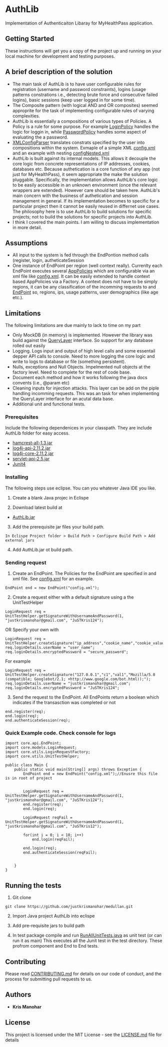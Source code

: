 # AuthLib

Implementation of Authenticaiton Libaray for MyHealthPass application.
## Getting Started

These instructions will get you a copy of the project up and running on your local machine for development and testing purposes.
## A brief description of the solution
* The main task of AuthLib is to have user configurable rules for registration (username and password constraints), logins (usage patterns constrations i.e., detecting brute force and consecutive failed logins), basic sessions (keep user logged in for some time).
* The Composite pattern (with logical AND and OR composites) seemed approprite for the task of implementing configurable rules of varying complexities. 
* AuthLib is essentially a compositions of various types of Policies. A Policy is a rule for some purpose. For example [LoginPolicy](https://github.com/justkrismanohar/medullan/blob/master/AuthLib/src/core/policy/login/LoginPolicy.java) handles the logic for loggin in, while [PasswordPolicy](https://github.com/justkrismanohar/medullan/blob/master/AuthLib/src/core/policy/password/PasswordPolicy.java) handles some aspect of evaluating the a password.
* [XMLConfigParser](https://github.com/justkrismanohar/medullan/blob/master/AuthLib/src/core/api/XMLConfigParser.java) translates constrats specified by the user into compositions within the system. Exmaple of a simple XML [config.xml](https://github.com/justkrismanohar/medullan/blob/master/AuthLib/config.xml) and an example with nesting [configNested.xml](https://github.com/justkrismanohar/medullan/blob/master/AuthLib/configNested.xml)
* AuthLib is built against its internal models. This allows it decouple the core logic from concrete representations of IP addresses, cookies, databases etc. Because authetication is a core function of any app (not just for MyHealthPass), it seem appropriate the make the solution pluggable. Specifically, the implementation allows AuthLib's core logic to be easily accessible in an unknown environment (once the relevant wrappers are extended). However care should be taken here. AuthLib's main concern with the business of authetication and session management in general. If its implementation becomes to specific for a particular project then it cannot be easily reused in differnet use cases. The philosophy here is to use AuthLib to build solutions for specific projects; not to build the solutions for specific projects into AuthLib.
* I think I covered the main points. I am willing to discuss implementation in more detail. 

## Assumptions
* All input to the system is fed through the EndPontion method calls (register, login, autheticateSession
* One instance of EndPoint per region (well context really). Currenlty each EndPoint executes several [AppPolicies](https://github.com/justkrismanohar/medullan/blob/master/AuthLib/src/core/api/AppPolicies.java) which are configurable via an xml file like [config.xml](https://github.com/justkrismanohar/medullan/blob/master/AuthLib/config.xml). It can be easily extended to handle context based AppPolicies via a Factory. A context does not have to be simply regions, it can be any classification of the incomming requests to and [EndPoint](https://github.com/justkrismanohar/medullan/blob/master/AuthLib/src/core/api/EndPoint.java) so, regions, ips, usage patterns, user demographics (like age etc.).

## Limitations
The following limitations are due mainly to lack to time on my part
* Only MockDB (in memory) is implemented. However the library was build against the [QueryLayer](https://github.com/justkrismanohar/medullan/blob/master/AuthLib/src/core/queries/QueryLayer.java) interface. So support for any database rolled out easily
* Logging. Logs input and output of high level calls and some essentail depper API calls to console. Need to more logging the core logic and write to logs to database or file (something persistent).
* Nulls, exceptions and Null Objects. Impelmented null objects at the factory level. Need to complete for the rest of code base.
* Document each method and how it works following the java docs convents (i.e., @param etc) 
* Cleaning inputs for injection attacks. This layer can be add on the piple handling incomming requests. This was an task for when implementing the QueryLayer interface for an acutal data base.
* Additional unit and functional tests.

### Prerequisites

Include the following dependenices in your classpath. They are include AuthLib folder for easy access.

* [hamcrest-all-1.3.jar](https://github.com/justkrismanohar/medullan/raw/master/AuthLib/hamcrest-all-1.3.jar) 
* [log4j-api-2.11.2.jar](https://github.com/justkrismanohar/medullan/raw/master/AuthLib/log4j-api-2.11.2.jar) 
* [log4j-core-2.11.2.jar](https://github.com/justkrismanohar/medullan/raw/master/AuthLib/log4j-core-2.11.2.jar) 
* [servlet-api-2.5.jar](https://github.com/justkrismanohar/medullan/raw/master/AuthLib/servlet-api-2.5.jar)
* [Junit4](https://github.com/junit-team/junit4/wiki/Download-and-Install)

### Installing

The following steps use eclipse. You can you whatever Java IDE you like.

1. Create a blank Java projec in Eclispe

2. Download latest build at
* [AuthLib.jar](https://github.com/justkrismanohar/medullan/blob/master/AuthLib/exported-jar/AuthLib.jar) 

3. Add the prerequisite jar files your build path. 
```
In Eclispe Project folder > Build Path > Configure Build Path > Add external jars
```
4. Add AuthLib.jar ot build path.

### Sending request

1. Create an EndPoint. The Policies for the EndPoint are specified in and xml file.
See [config.xml](https://github.com/justkrismanohar/medullan/blob/master/AuthLib/config.xml) for an example.
```
EndPoint end = new EndPoint("config.xml");
```
2. Create a request either with a default signature using a the UnitTestHelper
```
LoginRequest req = UnitTestHelper.getSignatureWithUsernameAndPassword(1, "justkrismanohar@gmail.com", "JuSTKris124");
```
OR Specify your own with 

```
LoginRequest req = UnitTestHelper.createSignature("ip_address","cookie_name","cookie_value","user_agent");
req.loginDetails.userName = "user_name";
req.loginDetails.encryptedPassword = "secure_password";
```
For example
```
LoginRequest req = UnitTestHelper.createSignature("127.0.0.1","c1","val1","Mozilla/5.0 (compatible; Googlebot/2.1; +http://www.google.com/bot.html));");
req.loginDetails.userName = "justkrismanohar@gmail.com";
req.loginDetails.encryptedPassword = "JuSTKris124";
```
3. Send the request to the EndPoint. All EndPoints return a boolean which indicates if the transasction was completed or not
```
end.register(req);
end.login(req);
end.authenticateSession(req);
```

### Quick Example code. Check console for logs
```
import core.api.EndPoint;
import core.models.LoginRequest;
import core.utils.LoginRequestFactory;
import core.utils.UnitTestHelper;

public class Main {
	public static void main(String[] args) throws Exception {
		EndPoint end = new EndPoint("config.xml");//Enusre this file is in root of project
		
		
		LoginRequest req = UnitTestHelper.getSignatureWithUsernameAndPassword(1, "justkrismanohar@gmail.com", "JuSTKris124");
		end.register(req);
		end.login(req);
		
		LoginRequest reqFail = UnitTestHelper.getSignatureWithUsernameAndPassword(1, "justkrismanohar@gmail.com", "JuSTKris12");
		
		for(int i = 0; i < 10; i++)
			end.login(reqFail);
		
		end.login(req);
		end.authenticateSession(reqFail);
		
		
	}
}
```

## Running the tests

1. Git clone
 
```
git clone https://github.com/justkrismanohar/medullan.git
```
2. Import Java project AuthLib into eclispe

3. Add pre-requisite jars to build path

4. In test package compile and run [RunAllUnitTests.java](https://github.com/justkrismanohar/medullan/blob/master/AuthLib/src/tests/RunAllUnitTests.java) as unit test (or can run it as main)
This executes all the Junit test in the test directory. These profrom component and End to End tests.

## Contributing

Please read [CONTRIBUTING.md](https://gist.github.com/PurpleBooth/b24679402957c63ec426) for details on our code of conduct, and the process for submitting pull requests to us.

## Authors

* **Kris Manohar** 

## License

This project is licensed under the MIT License - see the [LICENSE.md](LICENSE.md) file for details

